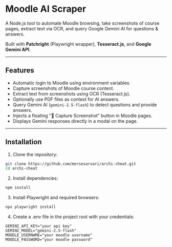 # Moodle AI Scraper

A Node.js tool to automate Moodle browsing, take screenshots of course pages, extract text via OCR, and query Google Gemini AI for questions & answers.

Built with **Patchright** (Playwright wrapper), **Tesseract.js**, and **Google Gemini API**.

---

## Features

- Automatic login to Moodle using environment variables.
- Capture screenshots of Moodle course content.
- Extract text from screenshots using OCR (Tesseract.js).
- Optionally use PDF files as context for AI answers.
- Query Gemini AI (`gemini-2.5-flash`) to detect questions and provide answers.
- Injects a floating "📸 Capture Screenshot" button in Moodle pages.
- Displays Gemini responses directly in a modal on the page.

---

## Installation

1. Clone the repository:

```bash
git clone https://github.com/mersesarvari/archi-cheat.git
cd archi-cheat
```

2. Install dependencies:

```bash
npm install
```

3. Install Playwright and required browsers:

```bash
npx playwright install
```

4. Create a .env file in the project root with your credentials:

```env
GEMINI_API_KEY="your api key"
GEMINI_MODEL="gemini-2.5-flash"
MOODLE_USERNAME="your moodle username"
MOODLE_PASSWORD="your moodle password"
```
